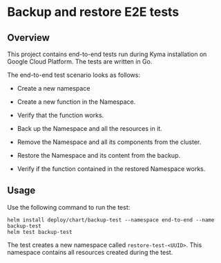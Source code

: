 # Backup and restore E2E tests

## Overview

This project contains end-to-end tests run during Kyma installation on Google Cloud Platform. The tests are written in Go. 

The end-to-end test scenario looks as follows:

- Create a new namespace
- Create a new function in the Namespace.
- Verify that the function works.

- Back up the Namespace and all the resources in it.
- Remove the Namespace and all its components from the cluster.

- Restore the Namespace and its content from the backup.
- Verify if the function contained in the restored Namespace works.

## Usage

Use the following command to run the test:


```
helm install deploy/chart/backup-test --namespace end-to-end --name backup-test
helm test backup-test
```

The test creates a new namespace called `restore-test-<UUID>`. This namespace contains all resources created during the test.
